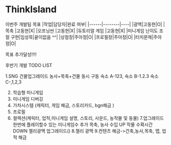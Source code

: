 # ThinkIsland
이번주 개발팀 목표
|작업|담당자|완료 여부|
|------|--------|----|
|광맥|고동현|O|
|목축 |고동현|X|
|오프닝씬 |고동현|X|
|듀토리얼 게임 |고동현|X|
|미니게임 난이도 조절 구현|임성묵|끝이없음 ^^|
|상점창|주아정|O|
|프로필창|주아정|O|
|터치문제|주아정|O|



목표 추가달성!!!!

후반기 개발 TODO LIST

1.SNG
  건물업그레이드
   농사+목축+건물 동시 구동
   숙소 A-123,
   숙소 B-1.2.3
   숙소 C-,1,2,3

2. 학습형 미니게임
3. 미니게임 디버깅 
4. 가차시스템 (캐릭터, 게임 해금, 스토리카드, bgn해금 )
5. 프로필 
6. 컬렉션(캐릭터, 업적,미니게임 설명, 스토리, 사운드, 농작물 및 동물)
7.업그레이드
   한번에 플레이할수 있는 미니게임수 추가
           목축, 농사 수입 UP
   작물 수확시간 DOWN
           젤리광맥 업그레이드()
8.젤리 광맥
9.컨텐츠 해금->건축,농사,목축, 맵, 업적 해금



